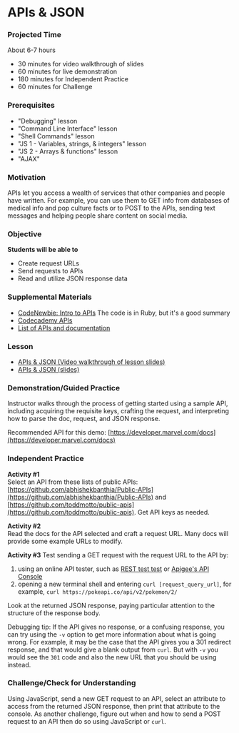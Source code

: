 # APIs & JSON

### Projected Time

About 6-7 hours
- 30 minutes for video walkthrough of slides
- 60 minutes for live demonstration
- 180 minutes for Independent Practice
- 60 minutes for Challenge

### Prerequisites

- "Debugging" lesson
- "Command Line Interface" lesson
- "Shell Commands" lesson
- "JS 1 - Variables, strings, & integers" lesson
- "JS 2 - Arrays & functions" lesson
- "AJAX"

### Motivation

APIs let you access a wealth of services that other companies and people have written.  For example, you can use them to GET info from databases of medical info and pop culture facts or to POST to the APIs, sending text messages and helping people share content on social media.

### Objective

**Students will be able to**
- Create request URLs
- Send requests to APIs
- Read and utilize JSON response data

### Supplemental Materials

- [CodeNewbie: Intro to APIs](https://www.codenewbie.org/blogs/an-intro-to-apis) The code is in Ruby, but it's a good summary
- [Codecademy APIs](https://www.codecademy.com/apis)
- [List of APIs and documentation](https://any-api.com/)

### Lesson

- [APIs & JSON (Video walkthrough of lesson slides)](https://drive.google.com/open?id=1sQCNXK9u8VD4xqlxmPVBEzB6mE2OqNFH)
- [APIs & JSON (slides)](https://docs.google.com/presentation/d/1sD3nwQnhbe1wPnAWes0Nbt578tJacTtx0Yqy8XFp7w8/edit?usp=sharing)

### Demonstration/Guided Practice

Instructor walks through the process of getting started using a sample API, including acquiring the requisite keys, crafting the request, and interpreting how to parse the doc, request, and JSON response.

Recommended API for this demo: [https://developer.marvel.com/docs](https://developer.marvel.com/docs)

### Independent Practice

**Activity #1**  
Select an API from these lists of public APIs: [https://github.com/abhishekbanthia/Public-APIs](https://github.com/abhishekbanthia/Public-APIs) and [https://github.com/toddmotto/public-apis](https://github.com/toddmotto/public-apis).  Get API keys as needed.

**Activity #2**  
Read the docs for the API selected and craft a request URL.  Many docs will provide some example URLs to modify.

**Activity #3**
Test sending a GET request with the request URL to the API by:
1. using an online API tester, such as [REST test test](https://resttesttest.com/) or [Apigee's API Console](https://apigee.com/console/others)
2. opening a new terminal shell and entering `curl [request_query_url]`, for example, `curl https://pokeapi.co/api/v2/pokemon/2/`

Look at the returned JSON response, paying particular attention to the structure of the response body.

Debugging tip: If the API gives no response, or a confusing response, you can try using the `-v` option to get more information about what is going wrong.  For example, it may be the case that the API gives you a 301 redirect response, and that would give a blank output from `curl`.  But with `-v` you would see the `301` code and also the new URL that you should be using instead.

### Challenge/Check for Understanding

Using JavaScript, send a new GET request to an API, select an attribute to access from the returned JSON response, then print that attribute to the console.  As another challenge, figure out when and how to send a POST request to an API then do so using JavaScript or `curl`.
